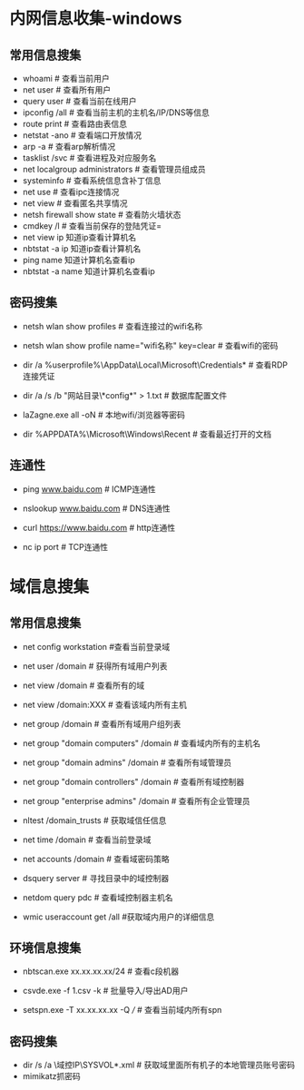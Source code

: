 # 内网信息收集-windows

## 常用信息搜集

+ whoami   # 查看当前用户
+ net user   # 查看所有用户
+ query user   # 查看当前在线用户
+ ipconfig /all   # 查看当前主机的主机名/IP/DNS等信息
+ route print   # 查看路由表信息
+ netstat -ano   # 查看端口开放情况
+ arp -a   # 查看arp解析情况
+ tasklist /svc   # 查看进程及对应服务名
+ net localgroup administrators   # 查看管理员组成员
+ systeminfo   # 查看系统信息含补丁信息
+ net use   # 查看ipc连接情况
+ net view   # 查看匿名共享情况
+ netsh firewall show state   # 查看防火墙状态
+ cmdkey /l   # 查看当前保存的登陆凭证=
+ net view  ip 知道ip查看计算机名
+ nbtstat -a ip  知道ip查看计算机名
+ ping name  知道计算机名查看ip
+ nbtstat -a name 知道计算机名查看ip







## 密码搜集

+ netsh wlan show profiles   # 查看连接过的wifi名称

+ netsh wlan show profile name="wifi名称" key=clear   # 查看wifi的密码

+ dir /a %userprofile%\AppData\Local\Microsoft\Credentials\*   # 查看RDP连接凭证

+ dir /a /s /b "网站目录\\\*config\*" > 1.txt   # 数据库配置文件

+ laZagne.exe all -oN   # 本地wifi/浏览器等密码

+ dir %APPDATA%\Microsoft\Windows\Recent   # 查看最近打开的文档

## 连通性

+ ping www.baidu.com   # ICMP连通性

+ nslookup www.baidu.com   # DNS连通性

+ curl https://www.baidu.com   # http连通性

+ nc ip port   # TCP连通性



# 域信息搜集

## 常用信息搜集

+ net config workstation   #查看当前登录域

+ net user /domain   # 获得所有域用户列表

+ net view /domain   # 查看所有的域

+ net view /domain:XXX   # 查看该域内所有主机

+ net group /domain   # 查看所有域用户组列表

+ net group "domain computers" /domain   # 查看域内所有的主机名

+ net group "domain admins" /domain   # 查看所有域管理员

+ net group "domain controllers" /domain   # 查看所有域控制器

+ net group "enterprise admins" /domain   # 查看所有企业管理员

+ nltest /domain_trusts   # 获取域信任信息

+ net time /domain   # 查看当前登录域

+ net accounts /domain   # 查看域密码策略

+ dsquery server   # 寻找目录中的域控制器

+ netdom query pdc   # 查看域控制器主机名

+ wmic useraccount get /all   #获取域内用户的详细信息

## 环境信息搜集

+ nbtscan.exe xx.xx.xx.xx/24   # 查看c段机器

+ csvde.exe -f 1.csv -k   # 批量导入/导出AD用户

+ setspn.exe -T xx.xx.xx.xx -Q */*   # 查看当前域内所有spn

## 密码搜集

+ dir /s /a \\域控IP\SYSVOL\*.xml   # 获取域里面所有机子的本地管理员账号密码
+ mimikatz抓密码






